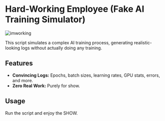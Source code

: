 # Hard-Working Employee (Fake AI Training Simulator)


![imworking](https://github.com/user-attachments/assets/0e5ed87c-bfbc-4a13-a483-8dfc629d43d2)

This script simulates a complex AI training process, generating realistic-looking logs without actually doing any training. 

## Features

* **Convincing Logs:** Epochs, batch sizes, learning rates, GPU stats, errors, and more.
* **Zero Real Work:**  Purely for show.

## Usage

Run the script and enjoy the SHOW.

